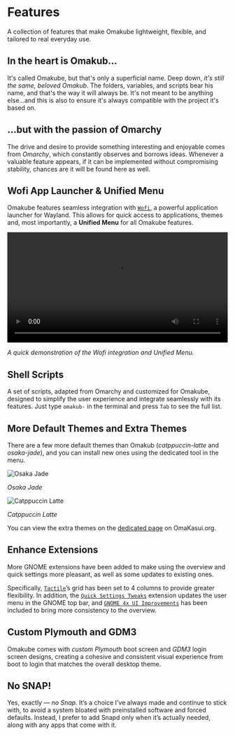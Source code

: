 # Features

A collection of features that make Omakube lightweight, flexible, and tailored to real everyday use.

## In the heart is Omakub...

It's called Omakube, but that's only a superficial name. Deep down, _it's still the same, beloved Omakub_. The folders, variables, and scripts bear his name, and that's the way it will always be. It's not meant to be anything else...and this is also to ensure it's always compatible with the project it's based on.

## ...but with the passion of Omarchy

The drive and desire to provide something interesting and enjoyable comes from _Omarchy_, which constantly observes and borrows ideas. Whenever a valuable feature appears, if it can be implemented without compromising stability, chances are it will be found here as well.

## Wofi App Launcher & Unified Menu

Omakube features seamless integration with [`Wofi`](https://hg.sr.ht/~scoopta/wofi), a powerful application launcher for Wayland. This allows for quick access to applications, themes and, most importantly, a **Unified Menu** for all Omakube features.

<video controls width="100%" height="auto" preload="metadata">
  <source src="/videos/omakube/wofi-launcher.webm" type="video/webm" />
  <p>Your browser doesn't support HTML5 video. <a href="/videos/omakube/wofi-launcher.webm">Download the video</a> instead.</p>
</video>
<p class="text-center">
  <i>A quick demonstration of the Wofi integration and Unified Menu.</i>
</p>

## Shell Scripts

A set of scripts, adapted from Omarchy and customized for Omakube, designed to simplify the user experience and integrate seamlessly with its features. Just type `omakub-` in the terminal and press `Tab` to see the full list.

## More Default Themes and Extra Themes

There are a few more default themes than Omakub (_catppuccin-latte_ and _osaka-jade_), and you can install new ones using the dedicated tool in the menu.

![Osaka Jade](/images/omakube/osaka-jade.png)

<p class="text-center">
  <i>Osaka Jade</i>
</p>

![Catppuccin Latte](/images/omakube/catppuccin-latte.png)

<p class="text-center">
  <i>Catppuccin Latte</i>
</p>

You can view the extra themes on the [dedicated page](/themes) on OmaKasui.org.

## Enhance Extensions

More GNOME extensions have been added to make using the overview and quick settings more pleasant, as well as some updates to existing ones.

Specifically, [`Tactile`](https://extensions.gnome.org/extension/4548/tactile/)’s grid has been set to 4 columns to provide greater flexibility. In addition, the [`Quick Settings Tweaks`](https://extensions.gnome.org/extension/5446/quick-settings-tweaker/) extension updates the user menu in the GNOME top bar, and [`GNOME 4x UI Improvements`](https://extensions.gnome.org/extension/4158/gnome-40-ui-improvements/) has been included to bring more consistency to the overview.

## Custom Plymouth and GDM3

Omakube comes with _custom Plymouth_ boot screen and _GDM3_ login screen designs, creating a cohesive and consistent visual experience from boot to login that matches the overall desktop theme.

## No SNAP!

Yes, exactly — _*no Snap*_. It’s a choice I’ve always made and continue to stick with, to avoid a system bloated with preinstalled software and forced defaults. Instead, I prefer to add Snapd only when it’s actually needed, along with any apps that come with it.
